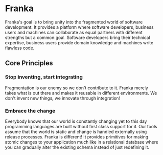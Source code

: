 # Franka

Franka's goal is to bring unity into the fragmented world of software development. It provides a platform where software developers, business users and machines can collaborate as equal partners with different strengths but a common goal. Software developers bring their technical expertise, business users provide domain knowledge and machines write flawless code.

## Core Principles

### Stop inventing, start integrating

Fragmentation is our enemy so we don't contribute to it. Franka merely takes what is out there and makes it reusable in different environments. We don't invent new things, we innovate through integration!

### Embrace the change

Everybody knows that our world is constantly changing yet to this day programming languages are built without first class support for it. Our tools assume that the world is static and change is handled externally using release processes. Franka is different! It provides primitives for making atomic changes to your application much like in a relational database where you can gradually alter the existing schema instead of just redefining it.



